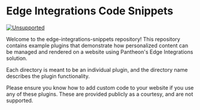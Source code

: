 # Edge Integrations Code Snippets

[![Unsupported](https://img.shields.io/badge/pantheon-unsupported-yellow?logo=pantheon&color=FFDC28)](https://pantheon.io/docs/oss-support-levels#unsupported)

Welcome to the edge-integrations-snippets repository! This repository contains example plugins that demonstrate how personalized content can be managed and rendered on a website using Pantheon's Edge Integrations solution.

Each directory is meant to be an individual plugin, and the directory name describes the plugin functionality.

Please ensure you know how to add custom code to your website if you use any of these plugins. These are provided publicly as a courtesy, and are not supported.